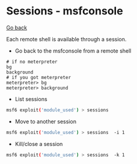 # Sessions - msfconsole

[Go back](../index.md#msfconsole)

<div class="row row-cols-md-2"><div>

Each remote shell is available through a session. 

* Go back to the msfconsole from a remote shell

```bash!
# if no meterpreter
bg
background
# if you got meterpreter
meterpreter> bg
meterpreter> background
```
</div><div>

* List sessions

```bash
msf6 exploit('module_used') > sessions
```

* Move to another session

```bash
msf6 exploit('module_used') > sessions  -i 1
```

* Kill/close a session

```bash
msf6 exploit('module_used') > sessions  -k 1
```
</div></div>
